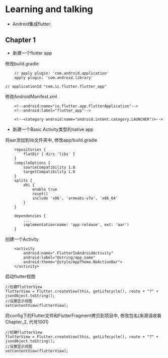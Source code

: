 # Learning and talking

* Android集成flutter.

## Chapter 1

* 新建一个flutter app

修改build.gradle
~~~~
    // apply plugin: 'com.android.application'
    apply plugin: 'com.android.library'
~~~~
    // applicationId "com.ic.flutter.flutter_app"

修改AndroidManifest.xml

~~~~
    <!--android:name="io.flutter.app.FlutterApplication"-->
    <!--android:label="flutter_app"-->

    <!--<category android:name="android.intent.category.LAUNCHER"/>-->
~~~~

* 新建一个Basic Activity类型的native app

将aar添加到lib文件夹中, 修改app/build.gradle
~~~~
    repositories {
        flatDir { dirs 'libs' }
    }
    compileOptions {
        sourceCompatibility 1.8
        targetCompatibility 1.8
    }
    splits {
        abi {
            enable true
            reset()
            include 'x86', 'armeabi-v7a', 'x86_64'
        }
    }
~~~~
~~~~
    dependencies {
        ...
        implementation(name: 'app-release', ext: 'aar')
    }
~~~~

创建一个Activity
~~~~
    <activity
        android:name=".FlutterInAndroidActivity"
        android:label="@string/app_name"
        android:theme="@style/AppTheme.NoActionBar">
    </activity>
~~~~

启动flutter视图
~~~~
//创建FlutterView
flutterView = Flutter.createView(this, getLifecycle(), route + "?" + jsonObject.toString();
//设置显示视图
setContentView(flutterView);
~~~~

将config下的Flutter文件和FlutterFragment拷贝到项目中, 修改包名(来源请收看Chapter_2, 代号1001)
~~~~
//创建FlutterView
flutterView = Flutter.createView(this, getLifecycle(), route + "?" + jsonObject.toString();
//设置显示视图
setContentView(flutterView);
~~~~

